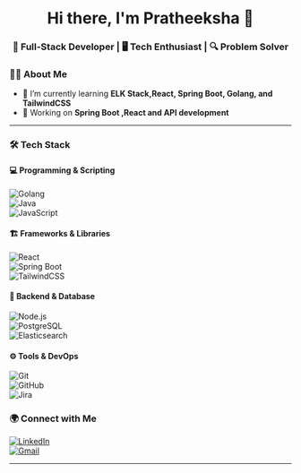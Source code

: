 <!-- Profile Header -->
<h1 align="center">Hi there, I'm Pratheeksha 👋</h1>
<h3 align="center">🚀 Full-Stack Developer | 🖥️ Tech Enthusiast | 🔍 Problem Solver </h3>

<!-- About Me -->
### 👩‍💻 About Me  
- 🌱 I’m currently learning **ELK Stack,React, Spring Boot, Golang, and TailwindCSS**  
- 🎯 Working on **Spring Boot ,React and API development**
---

<!-- Skills Section -->
### 🛠 Tech Stack  
#### 💻 Programming & Scripting  
![Golang](https://img.shields.io/badge/Golang-00ADD8?style=flat&logo=go&logoColor=white)  
![Java](https://img.shields.io/badge/Java-ED8B00?style=flat&logo=openjdk&logoColor=white)  
![JavaScript](https://img.shields.io/badge/JavaScript-F7DF1E?style=flat&logo=javascript&logoColor=black)   

#### 🏗️ Frameworks & Libraries  
![React](https://img.shields.io/badge/React-61DAFB?style=flat&logo=react&logoColor=black)  
![Spring Boot](https://img.shields.io/badge/Spring%20Boot-6DB33F?style=flat&logo=spring-boot&logoColor=white)  
![TailwindCSS](https://img.shields.io/badge/TailwindCSS-38B2AC?style=flat&logo=tailwind-css&logoColor=white)  

#### 📡 Backend & Database  
![Node.js](https://img.shields.io/badge/Node.js-43853D?style=flat&logo=node.js&logoColor=white)  
![PostgreSQL](https://img.shields.io/badge/PostgreSQL-336791?style=flat&logo=postgresql&logoColor=white)  
![Elasticsearch](https://img.shields.io/badge/Elasticsearch-005571?style=flat&logo=elasticsearch&logoColor=white)  

#### ⚙️ Tools & DevOps  
![Git](https://img.shields.io/badge/Git-F05032?style=flat&logo=git&logoColor=white)  
![GitHub](https://img.shields.io/badge/GitHub-181717?style=flat&logo=github&logoColor=white)  
![Jira](https://img.shields.io/badge/Jira-0052CC?style=flat&logo=jira&logoColor=white)  

<!-- Connect with Me -->
### 🌍 Connect with Me  
[![LinkedIn](https://img.shields.io/badge/LinkedIn-0077B5?style=flat&logo=linkedin&logoColor=white)](https://www.linkedin.com/in/pratheeksha/)   
[![Gmail](https://img.shields.io/badge/Gmail-D14836?style=flat&logo=gmail&logoColor=white)](mailto:pratheeksharaju2004@gmail.com)  

---
